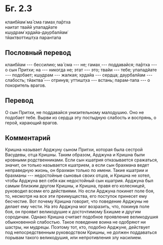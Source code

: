 # Бг. 2.3
клаибйам̇ ма̄ сма гамах̣ па̄ртха<br/>
наитат твайй упападйате<br/>
кшудрам̇ хр̣дайа-даурбалйам̇<br/>
тйактвоттишт̣ха парантапа
## Пословный перевод

клаибйам --- бессилию; ма̄ сма --- не; гамах̣ --- поддавайся; па̄ртха --- о
сын Притхи; на --- никогда не; этат --- это; твайи --- тебе; упападйате
--- подобает; кшудрам --- жалкая; хр̣дайа --- сердца; даурбалйам ---
слабость; тйактва̄ --- отринув; уттишт̣ха --- встань; парам-тапа --- о
покоритель врагов.

## Перевод

О сын Притхи, не поддавайся унизительному малодушию. Оно не подобает
тебе. Вырви из сердца эту постыдную слабость и воспрянь, о герой,
карающий врагов.

## Комментарий

Кришна называет Арджуну сыном Притхи, которая была сестрой Васудевы,
отца Кришны. Таким образом, Арджуна и Кришна были кровными
родственниками. Если сын кшатрия отказывается сражаться, значит, он
только называется кшатрием, а если сын брахмана ведет неправедную жизнь,
он брахман только по имени. Такие кшатрии и брахманы --- недостойные
сыновья своих отцов, и Кришна не хотел, чтобы Арджуна вел себя как
недостойный сын кшатрия. Арджуна был самым близким другом Кришны, и
Кришна, правя его колесницей, руководил всеми его действиями. Но если
Арджуна покинет поле боя, то, несмотря на все эти преимущества, его
поступок принесет ему бесчестие. Вот почему Кришна говорит, что
поведение Арджуны не делает ему чести. На это Арджуна мог возразить,
что, покинув поле боя, он проявит великодушие к досточтимому Бхишме и
другим сородичам. Однако Кришна считает подобное проявление великодушия
обыкновенной слабостью. Такое поведение воина не одобряют ни шастры, ни
мудрецы. Поэтому тот, кто, подобно Арджуне, действует под
непосредственным руководством Кришны, не должен поддаваться порывам
такого великодушия, или непротивления злу насилием.
